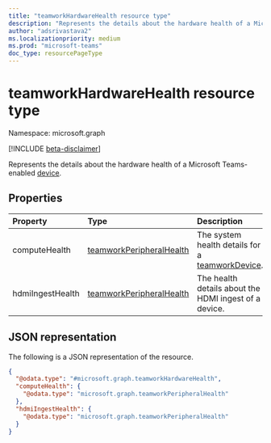 ```yaml
---
title: "teamworkHardwareHealth resource type"
description: "Represents the details about the hardware health of a Microsoft Teams-enabled device."
author: "adsrivastava2"
ms.localizationpriority: medium
ms.prod: "microsoft-teams"
doc_type: resourcePageType
---
```


# teamworkHardwareHealth resource type

Namespace: microsoft.graph

[!INCLUDE [beta-disclaimer](../../includes/beta-disclaimer.md)]

Represents the details about the hardware health of a Microsoft Teams-enabled [device](../resources/teamworkdevice.md).

## Properties
|Property|Type|Description|
|:---|:---|:---|
|computeHealth|[teamworkPeripheralHealth](../resources/teamworkperipheralhealth.md)|The system health details for a [teamworkDevice](../resources/teamworkdevice.md).|
|hdmiIngestHealth|[teamworkPeripheralHealth](../resources/teamworkperipheralhealth.md)|The health details about the HDMI ingest of a device.|


## JSON representation
The following is a JSON representation of the resource.
<!-- {
  "blockType": "resource",
  "@odata.type": "microsoft.graph.teamworkHardwareHealth"
}
-->
``` json
{
  "@odata.type": "#microsoft.graph.teamworkHardwareHealth",
  "computeHealth": {
    "@odata.type": "microsoft.graph.teamworkPeripheralHealth"
  },
  "hdmiIngestHealth": {
    "@odata.type": "microsoft.graph.teamworkPeripheralHealth"
  }
}
```

